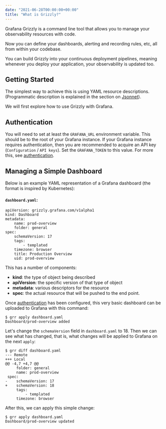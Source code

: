 ```yaml
---
date: "2021-06-28T00:00:00+00:00"
title: "What is Grizzly?"
---
```

Grafana Grizzly is a command line tool that allows you to manage your
observability resources with code.

Now you can define your dashboards, alerting and recording rules, etc, all
from within your codebase.

You can build Grizzly into your continuous deployment pipelines, meaning
whenever you deploy your application, your observability is updated too.

## Getting Started
The simplest way to achieve this is using YAML resource
descriptions. (Programmatic description is explained in the section on 
[Jsonnet](/jsonnet/)).

We will first explore how to use Grizzly with Grafana.

## Authentication
You will need to set at least the `GRAFANA_URL` environment variable. This should
be to the root of your Grafana instance. If your Grafana instance requires authentication,
then you are recommended to acquire an API key (`Configuration` / `API keys`). Set the
`GRAFANA_TOKEN` to this value. For more this, see [authentication](../authentication/).

## Managing a Simple Dashboard

Below is an example YAML representation of a Grafana dashboard (the format is inspired by
Kubernetes):

#### **`dashboard.yaml`**:
```
apiVersion: grizzly.grafana.com/v1alpha1
kind: Dashboard
metadata:
    name: prod-overview
    folder: general
spec:
    schemaVersion: 17
    tags:
        - templated
    timezone: browser
    title: Production Overview
    uid: prod-overview
```

This has a number of components:
 * **kind**: the type of object being described
 * **apiVersion**: the specific version of that type of object
 * **metadata**: various descriptors for the resource
 * **spec**: the actual resource that will be pushed to the
   end point.

Once [authentication](/authentication/) has been configured, this
very basic dashboard can be uploaded to Grafana with this
command:

```
$ grr apply dashboard.yaml
Dashboard/prod-overview added
```

Let's change the `schemaVersion` field in `dashboard.yaml` to 18.
Then we can see what has changed, that is, what changes will be
applied to Grafana on the next `apply`:
```
$ grr diff dashboard.yaml
--- Remote
+++ Local
@@ -4,7 +4,7 @@
     folder: general
     name: prod-overview
 spec:
-    schemaVersion: 17
+    schemaVersion: 18
     tags:
         - templated
     timezone: browser
```

After this, we can apply this simple change:

```
$ grr apply dashboard.yaml
Dashboard/prod-overview updated
```

